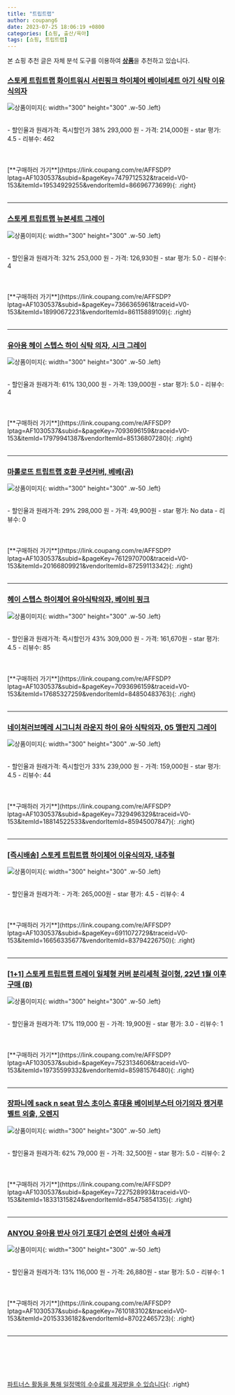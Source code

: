 ```yaml
---
title: "트립트랩"
author: coupang6
date: 2023-07-25 18:06:19 +0800
categories: [쇼핑, 출산/육아]
tags: [쇼핑, 트립트랩]
---
```


본 쇼핑 추천 글은 자체 분석 도구를 이용하여 [**상품**](https://link.coupang.com/a/bao1ui)을 추천하고 있습니다.

### [스토케 트립트랩 화이트워시 서린핑크 하이체어 베이비세트 아기 식탁 이유식의자](https://link.coupang.com/re/AFFSDP?lptag=AF1030537&subid=&pageKey=7479712532&traceid=V0-153&itemId=19534929255&vendorItemId=86696773699)

![상품이미지](https://thumbnail10.coupangcdn.com/thumbnails/remote/230x230ex/image/vendor_inventory/fa7e/6e1bb7bbff66e1690acbb2f67e2985ebb3c98521b3874f604666102a02c1.jpg){: width="300" height="300" .w-50 .left}


<br>
- 할인율과 원래가격: 즉시할인가 38%  293,000   원
- 가격: 214,000원
- star 평가: 4.5
- 리뷰수: 462
<br>
<br>
<br>
<br>
[**구매하러 가기**](https://link.coupang.com/re/AFFSDP?lptag=AF1030537&subid=&pageKey=7479712532&traceid=V0-153&itemId=19534929255&vendorItemId=86696773699){: .right}
<br>
<br>

---

### [스토케 트립트랩 뉴본세트 그레이](https://link.coupang.com/re/AFFSDP?lptag=AF1030537&subid=&pageKey=7366365961&traceid=V0-153&itemId=18990672231&vendorItemId=86115889109)

![상품이미지](https://thumbnail10.coupangcdn.com/thumbnails/remote/230x230ex/image/vendor_inventory/9dbe/f055bf0df23b7da11654976f0994322a1d8e80ff67c9a5b742196f404f7f.jpg){: width="300" height="300" .w-50 .left}


<br>
- 할인율과 원래가격: 32%  253,000   원
- 가격: 126,930원
- star 평가: 5.0
- 리뷰수: 4
<br>
<br>
<br>
<br>
[**구매하러 가기**](https://link.coupang.com/re/AFFSDP?lptag=AF1030537&subid=&pageKey=7366365961&traceid=V0-153&itemId=18990672231&vendorItemId=86115889109){: .right}
<br>
<br>

---

### [유아용 헤이 스텝스 하이 식탁 의자, 시크 그레이](https://link.coupang.com/re/AFFSDP?lptag=AF1030537&subid=&pageKey=7093696159&traceid=V0-153&itemId=17979941387&vendorItemId=85136807280)

![상품이미지](https://thumbnail8.coupangcdn.com/thumbnails/remote/230x230ex/image/retail/images/2023/02/21/11/2/0bddc9d0-ee89-4e96-99da-aea3c77a4ad3.jpg){: width="300" height="300" .w-50 .left}


<br>
- 할인율과 원래가격: 61%  130,000   원
- 가격: 139,000원
- star 평가: 5.0
- 리뷰수: 4
<br>
<br>
<br>
<br>
[**구매하러 가기**](https://link.coupang.com/re/AFFSDP?lptag=AF1030537&subid=&pageKey=7093696159&traceid=V0-153&itemId=17979941387&vendorItemId=85136807280){: .right}
<br>
<br>

---

### [마롤로뜨 트립트랩 호환 쿠션커버, 베베(곰)](https://link.coupang.com/re/AFFSDP?lptag=AF1030537&subid=&pageKey=7612970700&traceid=V0-153&itemId=20166809921&vendorItemId=87259113342)

![상품이미지](https://thumbnail7.coupangcdn.com/thumbnails/remote/230x230ex/image/rs_quotation_api/amoelimx/af03f1a691614c85b62f838f42afe922.jpg){: width="300" height="300" .w-50 .left}


<br>
- 할인율과 원래가격: 29%  298,000   원
- 가격: 49,900원
- star 평가: No data
- 리뷰수: 0
<br>
<br>
<br>
<br>
[**구매하러 가기**](https://link.coupang.com/re/AFFSDP?lptag=AF1030537&subid=&pageKey=7612970700&traceid=V0-153&itemId=20166809921&vendorItemId=87259113342){: .right}
<br>
<br>

---

### [헤이 스텝스 하이체어 유아식탁의자, 베이비 핑크](https://link.coupang.com/re/AFFSDP?lptag=AF1030537&subid=&pageKey=7093696159&traceid=V0-153&itemId=17685327259&vendorItemId=84850483763)

![상품이미지](https://thumbnail9.coupangcdn.com/thumbnails/remote/230x230ex/image/retail/images/2023/01/27/17/9/224e73f9-61cc-4b55-be62-32dcee79d31c.jpg){: width="300" height="300" .w-50 .left}


<br>
- 할인율과 원래가격: 즉시할인가 43%  309,000   원
- 가격: 161,670원
- star 평가: 4.5
- 리뷰수: 85
<br>
<br>
<br>
<br>
[**구매하러 가기**](https://link.coupang.com/re/AFFSDP?lptag=AF1030537&subid=&pageKey=7093696159&traceid=V0-153&itemId=17685327259&vendorItemId=84850483763){: .right}
<br>
<br>

---

### [네이쳐러브메레 시그니처 라운지 하이 유아 식탁의자, 05 멜란지 그레이](https://link.coupang.com/re/AFFSDP?lptag=AF1030537&subid=&pageKey=7329496329&traceid=V0-153&itemId=18814522533&vendorItemId=85945007847)

![상품이미지](https://thumbnail9.coupangcdn.com/thumbnails/remote/230x230ex/image/retail/images/2023/05/12/10/4/8af60469-a8c8-49e3-93c2-ff423a1dd1ce.jpg){: width="300" height="300" .w-50 .left}


<br>
- 할인율과 원래가격: 즉시할인가 33%  239,000   원
- 가격: 159,000원
- star 평가: 4.5
- 리뷰수: 44
<br>
<br>
<br>
<br>
[**구매하러 가기**](https://link.coupang.com/re/AFFSDP?lptag=AF1030537&subid=&pageKey=7329496329&traceid=V0-153&itemId=18814522533&vendorItemId=85945007847){: .right}
<br>
<br>

---

### [[즉시배송] 스토케 트립트랩 하이체어 이유식의자, 내추럴](https://link.coupang.com/re/AFFSDP?lptag=AF1030537&subid=&pageKey=6911072729&traceid=V0-153&itemId=16656335677&vendorItemId=83794226750)

![상품이미지](https://thumbnail8.coupangcdn.com/thumbnails/remote/230x230ex/image/vendor_inventory/cb6d/7b2dc8e888653dc3d45d51c612b39f39a19cb44bdb061f6272a4c85dad48.png){: width="300" height="300" .w-50 .left}


<br>
- 할인율과 원래가격: 
- 가격: 265,000원
- star 평가: 4.5
- 리뷰수: 4
<br>
<br>
<br>
<br>
[**구매하러 가기**](https://link.coupang.com/re/AFFSDP?lptag=AF1030537&subid=&pageKey=6911072729&traceid=V0-153&itemId=16656335677&vendorItemId=83794226750){: .right}
<br>
<br>

---

### [[1+1] 스토케 트립트랩 트레이 일체형 커버 분리세척 걸이형, 22년 1월 이후 구매 (B)](https://link.coupang.com/re/AFFSDP?lptag=AF1030537&subid=&pageKey=7523134606&traceid=V0-153&itemId=19735599332&vendorItemId=85981576480)

![상품이미지](https://thumbnail8.coupangcdn.com/thumbnails/remote/230x230ex/image/vendor_inventory/71b8/cab37e3c5d1520c107971bfb28e571823f7c9d7c75cbfda4045b74632500.jpg){: width="300" height="300" .w-50 .left}


<br>
- 할인율과 원래가격: 17%  119,000   원
- 가격: 19,900원
- star 평가: 3.0
- 리뷰수: 1
<br>
<br>
<br>
<br>
[**구매하러 가기**](https://link.coupang.com/re/AFFSDP?lptag=AF1030537&subid=&pageKey=7523134606&traceid=V0-153&itemId=19735599332&vendorItemId=85981576480){: .right}
<br>
<br>

---

### [장파니에 sack n seat 맘스 초이스 휴대용 베이비부스터 아기의자 캥거루벨트 외출, 오렌지](https://link.coupang.com/re/AFFSDP?lptag=AF1030537&subid=&pageKey=7227528993&traceid=V0-153&itemId=18331315824&vendorItemId=85475854135)

![상품이미지](https://thumbnail9.coupangcdn.com/thumbnails/remote/230x230ex/image/vendor_inventory/fddc/7bdaf6d5f9ce883f4836e4e0e4325d4f7b873a4cae61843d593cfdee42ce.png){: width="300" height="300" .w-50 .left}


<br>
- 할인율과 원래가격: 62%  79,000   원
- 가격: 32,500원
- star 평가: 5.0
- 리뷰수: 2
<br>
<br>
<br>
<br>
[**구매하러 가기**](https://link.coupang.com/re/AFFSDP?lptag=AF1030537&subid=&pageKey=7227528993&traceid=V0-153&itemId=18331315824&vendorItemId=85475854135){: .right}
<br>
<br>

---

### [ANYOU 유아용 반사 아기 포대기 순면의 신생아 속싸개](https://link.coupang.com/re/AFFSDP?lptag=AF1030537&subid=&pageKey=7610183102&traceid=V0-153&itemId=20153336182&vendorItemId=87022465723)

![상품이미지](https://thumbnail10.coupangcdn.com/thumbnails/remote/230x230ex/image/vendor_inventory/6083/241db1addae7de7c1fa12f985cf31534a3c90ebfc9830dbc535e9e94fc0d.jpeg){: width="300" height="300" .w-50 .left}


<br>
- 할인율과 원래가격: 13%  116,000   원
- 가격: 26,880원
- star 평가: 5.0
- 리뷰수: 1
<br>
<br>
<br>
<br>
[**구매하러 가기**](https://link.coupang.com/re/AFFSDP?lptag=AF1030537&subid=&pageKey=7610183102&traceid=V0-153&itemId=20153336182&vendorItemId=87022465723){: .right}
<br>
<br>

---
<br><br><br><br><br> [파트너스 활동을 통해 일정액의 수수료를 제공받을 수 있습니다](https://link.coupang.com/a/bao1ui){: .right}